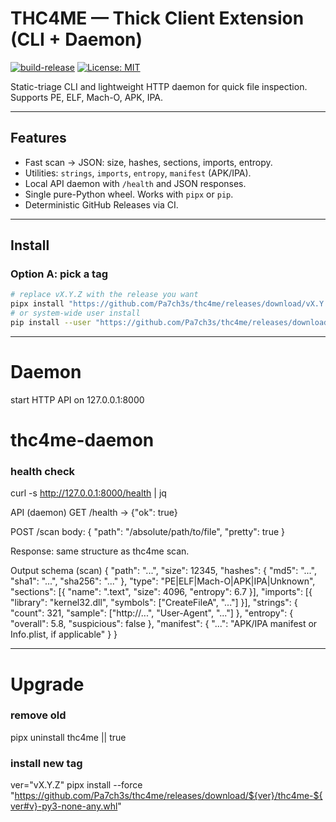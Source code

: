 # THC4ME — Thick Client Extension (CLI + Daemon)

[![build-release](https://github.com/Pa7ch3s/thc4me/actions/workflows/release.yml/badge.svg)](../../actions/workflows/release.yml)
[![License: MIT](https://img.shields.io/badge/License-MIT-blue.svg)](LICENSE)

Static-triage CLI and lightweight HTTP daemon for quick file inspection. Supports PE, ELF, Mach-O, APK, IPA.

---

## Features

- Fast scan → JSON: size, hashes, sections, imports, entropy.
- Utilities: `strings`, `imports`, `entropy`, `manifest` (APK/IPA).
- Local API daemon with `/health` and JSON responses.
- Single pure-Python wheel. Works with `pipx` or `pip`.
- Deterministic GitHub Releases via CI.

---

## Install

### Option A: pick a tag
```bash
# replace vX.Y.Z with the release you want
pipx install "https://github.com/Pa7ch3s/thc4me/releases/download/vX.Y.Z/thc4me-X.Y.Z-py3-none-any.whl"
# or system-wide user install
pip install --user "https://github.com/Pa7ch3s/thc4me/releases/download/vX.Y.Z/thc4me-X.Y.Z-py3-none-any.whl"
```
---

# Daemon
start HTTP API on 127.0.0.1:8000

# thc4me-daemon
### health check
curl -s http://127.0.0.1:8000/health | jq

API (daemon)
GET /health → {"ok": true}

POST /scan body:
{ "path": "/absolute/path/to/file", "pretty": true }

Response: same structure as thc4me scan.

Output schema (scan)
{
  "path": "...",
  "size": 12345,
  "hashes": { "md5": "...", "sha1": "...", "sha256": "..." },
  "type": "PE|ELF|Mach-O|APK|IPA|Unknown",
  "sections": [{ "name": ".text", "size": 4096, "entropy": 6.7 }],
  "imports": [{ "library": "kernel32.dll", "symbols": ["CreateFileA", "..."] }],
  "strings": { "count": 321, "sample": ["http://...", "User-Agent", "..."] },
  "entropy": { "overall": 5.8, "suspicious": false },
  "manifest": { "...": "APK/IPA manifest or Info.plist, if applicable" }
}

---

# Upgrade
### remove old
pipx uninstall thc4me || true

### install new tag
ver="vX.Y.Z"
pipx install --force "https://github.com/Pa7ch3s/thc4me/releases/download/${ver}/thc4me-${ver#v}-py3-none-any.whl"
